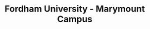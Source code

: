 ---
layout: repo
title: "Fordham University - Marymount Campus"
id: 23205
permalink: repos/23205/
---